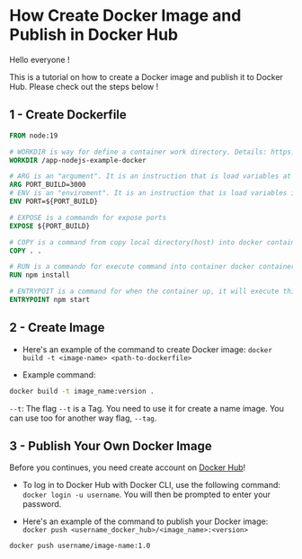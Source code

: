 # How Create Docker Image and Publish in Docker Hub
Hello everyone ! <br>

This is a tutorial on how to create a Docker image and publish it to Docker Hub. Please check out the steps below !

## 1 - Create Dockerfile 


``` dockerfile
FROM node:19

# WORKDIR is way for define a container work directory. Details: https://www.macoratti.net/20/09/docker_wordir1.htm
WORKDIR /app-nodejs-example-docker

# ARG is an "argument". It is an instruction that is load variables at build time.
ARG PORT_BUILD=3000
# ENV is an "enviroment". It is an instruction that is load variables into container. 
ENV PORT=${PORT_BUILD}

# EXPOSE is a commandn for expose ports 
EXPOSE ${PORT_BUILD}

# COPY is a command from copy local directory(host) into docker container. Example model: COPY source dest
COPY . .

# RUN is a commando for execute command into container docker container.
RUN npm install

# ENTRYPOIT is a command for when the container up, it will execute this command (npm start)
ENTRYPOINT npm start

```

## 2 - Create Image

-  Here's an example of the command to create Docker image: ```docker build -t <image-name> <path-to-dockerfile>```

- Example command: 
```bash
docker build -t image_name:version .
```

```--t```: The flag ```--t``` is a Tag. You need to use it for create a name image. You can use too for another way flag, ```--tag```.

## 3 - Publish Your Own Docker Image

Before you continues, you need create account on [Docker Hub]("https://hub.docker.com")!

- To log in to Docker Hub with Docker CLI, use the following command: ```docker login -u username```. You will then be prompted to enter your password.

- Here's an example of the command to publish your Docker image: ```docker push <username_docker_hub>/<image_name>:<version>```

```bash
docker push username/image-name:1.0
```
